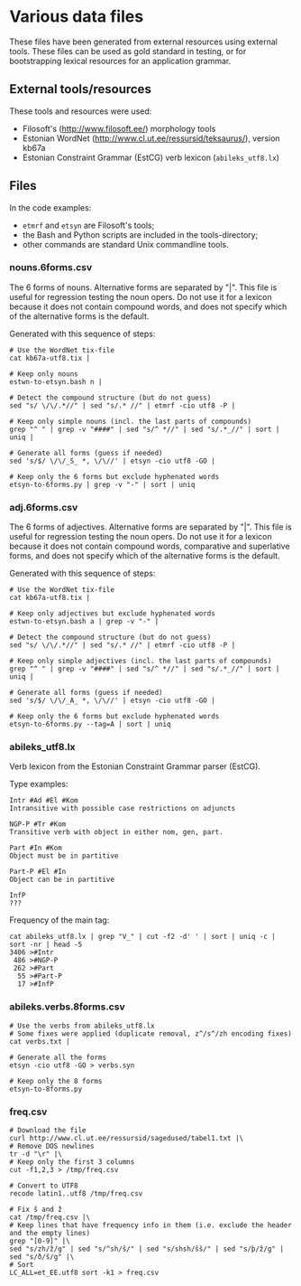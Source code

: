 Various data files
==================

These files have been generated from external resources using external
tools. These files can be used as gold standard in testing, or for
bootstrapping lexical resources for an application grammar.

External tools/resources
------------------------

These tools and resources were used:

  - Filosoft's (<http://www.filosoft.ee/>) morphology tools
  - Estonian WordNet (<http://www.cl.ut.ee/ressursid/teksaurus/>), version kb67a
  - Estonian Constraint Grammar (EstCG) verb lexicon (`abileks_utf8.lx`)

Files
-----

In the code examples:

  - `etmrf` and `etsyn` are Filosoft's tools;
  - the Bash and Python scripts are included in the tools-directory;
  - other commands are standard Unix commandline tools.

### nouns.6forms.csv

The 6 forms of nouns. Alternative forms are separated by "|".
This file is useful for regression testing the noun opers.
Do not use it for a lexicon because it does not contain compound words,
and does not specify which of the alternative forms is the default.

Generated with this sequence of steps:

	# Use the WordNet tix-file
	cat kb67a-utf8.tix |

	# Keep only nouns
	estwn-to-etsyn.bash n |

	# Detect the compound structure (but do not guess)
	sed "s/ \/\/.*//" | sed "s/.* //" | etmrf -cio utf8 -P |

	# Keep only simple nouns (incl. the last parts of compounds)
	grep "^ " | grep -v "####" | sed "s/^ *//" | sed "s/.*_//" | sort | uniq |

	# Generate all forms (guess if needed)
	sed 's/$/ \/\/_S_ *, \/\//' | etsyn -cio utf8 -GO |

	# Keep only the 6 forms but exclude hyphenated words
	etsyn-to-6forms.py | grep -v "-" | sort | uniq


### adj.6forms.csv

The 6 forms of adjectives. Alternative forms are separated by "|".
This file is useful for regression testing the noun opers.
Do not use it for a lexicon because it does not contain compound words,
comparative and superlative forms, and
does not specify which of the alternative forms is the default.

Generated with this sequence of steps:

	# Use the WordNet tix-file
	cat kb67a-utf8.tix |

	# Keep only adjectives but exclude hyphenated words
	estwn-to-etsyn.bash a | grep -v "-" |

	# Detect the compound structure (but do not guess)
	sed "s/ \/\/.*//" | sed "s/.* //" | etmrf -cio utf8 -P |

	# Keep only simple adjectives (incl. the last parts of compounds)
	grep "^ " | grep -v "####" | sed "s/^ *//" | sed "s/.*_//" | sort | uniq |

	# Generate all forms (guess if needed)
	sed 's/$/ \/\/_A_ *, \/\//' | etsyn -cio utf8 -GO |

	# Keep only the 6 forms but exclude hyphenated words
	etsyn-to-6forms.py --tag=A | sort | uniq

### abileks_utf8.lx

Verb lexicon from the Estonian Constraint Grammar parser (EstCG).

Type examples:

	Intr #Ad #El #Kom
	Intransitive with possible case restrictions on adjuncts

	NGP-P #Tr #Kom
	Transitive verb with object in either nom, gen, part.

	Part #In #Kom
	Object must be in partitive

	Part-P #El #In
	Object can be in partitive

	InfP
	???

Frequency of the main tag:

	cat abileks_utf8.lx | grep "V_" | cut -f2 -d' ' | sort | uniq -c | sort -nr | head -5
	3406 >#Intr
	 486 >#NGP-P
	 262 >#Part
	  55 >#Part-P
	  17 >#InfP

### abileks.verbs.8forms.csv

	# Use the verbs from abileks_utf8.lx
	# Some fixes were applied (duplicate removal, z^/s^/zh encoding fixes)
	cat verbs.txt |

	# Generate all the forms
	etsyn -cio utf8 -GO > verbs.syn

	# Keep only the 8 forms
	etsyn-to-8forms.py


### freq.csv

	# Download the file
	curl http://www.cl.ut.ee/ressursid/sagedused/tabel1.txt |\
	# Remove DOS newlines
	tr -d "\r" |\
	# Keep only the first 3 columns
	cut -f1,2,3 > /tmp/freq.csv

	# Convert to UTF8
	recode latin1..utf8 /tmp/freq.csv

	# Fix š and ž
	cat /tmp/freq.csv |\
	# Keep lines that have frequency info in them (i.e. exclude the header and the empty lines)
	grep "[0-9]" |\
	sed "s/zh/ž/g" | sed "s/^sh/š/" | sed "s/shsh/šš/" | sed "s/þ/ž/g" | sed "s/ð/š/g" |\
	# Sort
	LC_ALL=et_EE.utf8 sort -k1 > freq.csv
